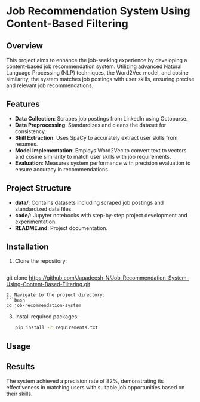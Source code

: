 # Job Recommendation System Using Content-Based Filtering

## Overview
This project aims to enhance the job-seeking experience by developing a content-based job recommendation system. Utilizing advanced Natural Language Processing (NLP) techniques, the Word2Vec model, and cosine similarity, the system matches job postings with user skills, ensuring precise and relevant job recommendations.

## Features
- **Data Collection**: Scrapes job postings from LinkedIn using Octoparse.
- **Data Preprocessing**: Standardizes and cleans the dataset for consistency.
- **Skill Extraction**: Uses SpaCy to accurately extract user skills from resumes.
- **Model Implementation**: Employs Word2Vec to convert text to vectors and cosine similarity to match user skills with job requirements.
- **Evaluation**: Measures system performance with precision evaluation to ensure accuracy in recommendations.

## Project Structure
- **data/**: Contains datasets including scraped job postings and standardized data files.
- **code/**: Jupyter notebooks with step-by-step project development and experimentation.
- **README.md**: Project documentation.

## Installation
1. Clone the repository:
   ```bash
  git clone https://github.com/Jagadeesh-N/Job-Recommendation-System-Using-Content-Based-Filtering.git
   ```
2. Navigate to the project directory:
   ```bash
   cd job-recommendation-system
   ```
3. Install required packages:
   ```bash
   pip install -r requirements.txt
   ```

## Usage


## Results
The system achieved a precision rate of 82%, demonstrating its effectiveness in matching users with suitable job opportunities based on their skills.
